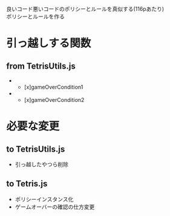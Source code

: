 良いコード悪いコードのポリシーとルールを真似する(116pあたり)  
ポリシーとルールを作る

# 引っ越しする関数
## from TetrisUtils.js
* - [x]gameOverCondition1
* - [x]gameOverCondition2

# 必要な変更
## to TetrisUtils.js
* 引っ越したやつら削除

## to Tetris.js
* ポリシーインスタンス化
* ゲームオーバーの確認の仕方変更